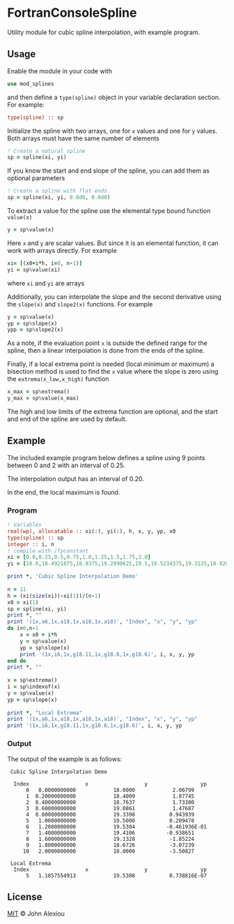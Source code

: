 # FortranConsoleSpline

Utility module for cubic spline interpolation, with example program.

## Usage

Enable the module in your code with

```fortran
use mod_splines
```

and then define a `type(spline)` object in your variable 
declaration section. For example:

```fortran
type(spline) :: sp
```

Initialize the spline with two arrays, one for `x` values and one
for `y` values. Both arrays must have the same number of elements

```fortran
! Create a natural spline
sp = spline(xi, yi)
```

If you know the start and end slope of the spline, you can add them 
as optional parameters

```fortran
! Create a spline with flat ends
sp = spline(xi, yi, 0.0d0, 0.0d0)
```

To extract a value for the spline use the elemental type bound function `value(x)`

```fortran
y = sp%value(x)
```

Here `x` and `y` are scalar values. But since it is an elemental function, it can work with arrays directly. 
For example

```fortran
xi= [(x0+i*h, i=0, n-1)]
yi = sp%value(xi)
```

where `xi` and `yi` are arrays

Additionally, you can interpolate the slope and the second derivative using the
`slope(x)` and `slope2(x)` functions. For example

```fortran
y = sp%value(x)
yp = sp%slope(x)
ypp = sp%slope2(x)
```

As a note, if the evaluation point `x` is outside the defined range for the
spline, then a linear interpolation is done from the ends of the spline.

Finally, if a local extrema point is needed (local minimum or maximum) a bisection
method is used to find the `x` value where the slope is zero using
the `extrema(x_low,x_high)` function

```fortran
x_max = sp%extrema()
y_max = sp%value(x_max)
```

The high and low limits of the extrema function are optional, and the
start and end of the spline are used by default.

## Example

The included example program below defines a spline using 9 points
between 0 and 2 with an interval of 0.25.

The interpolation output has an interval of 0.20.

In the end, the local maximum is found.

### Program


```fortran
! Variables
real(wp), allocatable :: xi(:), yi(:), h, x, y, yp, x0
type(spline) :: sp
integer :: i, n
! compile with /fpconstant
xi = [0.0,0.25,0.5,0.75,1.0,1.25,1.5,1.75,2.0]
yi = [18.0,18.4921875,18.9375,19.2890625,19.5,19.5234375,19.3125,18.8203125,18.0]

print *, 'Cubic Spline Interpolation Demo'
    
n = 11
h = (xi(size(xi))-xi(1))/(n-1)
x0 = xi(1)
sp = spline(xi, yi)
print *, ""
print '(1x,a6,1x,a18,1x,a18,1x,a18)', "Index", "x", "y", "yp"
do i=0,n-1
    x = x0 + i*h
    y = sp%value(x)
    yp = sp%slope(x)
    print '(1x,i6,1x,g18.11,1x,g18.6,1x,g18.6)', i, x, y, yp
end do
print *, ""
    
x = sp%extrema()
i = sp%indexof(x)
y = sp%value(x)
yp = sp%slope(x)
    
print *, "Local Extrema"
print '(1x,a6,1x,a18,1x,a18,1x,a18)', "Index", "x", "y", "yp"
print '(1x,i6,1x,g18.11,1x,g18.6,1x,g18.6)', i, x, y, yp
```

### Output

The output of the example is as follows:

```text
 Cubic Spline Interpolation Demo

  Index                  x                  y                 yp
      0   0.0000000000            18.0000            2.06799
      1  0.20000000000            18.4009            1.87745
      2  0.40000000000            18.7637            1.73300
      3  0.60000000000            19.0861            1.47687
      4  0.80000000000            19.3398           0.943939
      5   1.0000000000            19.5000           0.209478
      6   1.2000000000            19.5304          -0.461936E-01
      7   1.4000000000            19.4106          -0.938651
      8   1.6000000000            19.1328           -1.85224
      9   1.8000000000            18.6726           -3.07239
     10   2.0000000000            18.0000           -3.50827

 Local Extrema
  Index                  x                  y                 yp
      5   1.1857554913            19.5308           0.738816E-07
```

## License

[MIT](LICENSE) © John Alexiou
